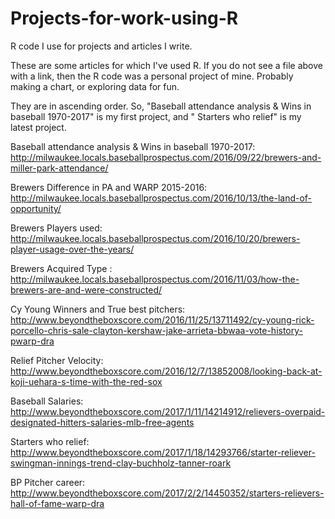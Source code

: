 # Projects-for-work-using-R
R code I use for projects and articles I write.

These are some articles for which I've used R. If you do not see a file above with a link, then the R code was a personal project of mine. Probably making a chart, or exploring data for fun. 

They are in ascending order. So, "Baseball attendance analysis & Wins in baseball 1970-2017" is my first project, and "
Starters who relief" is my latest project.


Baseball attendance analysis & Wins in baseball 1970-2017:
http://milwaukee.locals.baseballprospectus.com/2016/09/22/brewers-and-miller-park-attendance/

Brewers Difference in PA and WARP 2015-2016: 
http://milwaukee.locals.baseballprospectus.com/2016/10/13/the-land-of-opportunity/

Brewers Players used: 
http://milwaukee.locals.baseballprospectus.com/2016/10/20/brewers-player-usage-over-the-years/

Brewers Acquired Type :
http://milwaukee.locals.baseballprospectus.com/2016/11/03/how-the-brewers-are-and-were-constructed/

Cy Young Winners and True best pitchers: 
http://www.beyondtheboxscore.com/2016/11/25/13711492/cy-young-rick-porcello-chris-sale-clayton-kershaw-jake-arrieta-bbwaa-vote-history-pwarp-dra

Relief Pitcher Velocity: 
http://www.beyondtheboxscore.com/2016/12/7/13852008/looking-back-at-koji-uehara-s-time-with-the-red-sox

Baseball Salaries: 
http://www.beyondtheboxscore.com/2017/1/11/14214912/relievers-overpaid-designated-hitters-salaries-mlb-free-agents

Starters who relief: 
http://www.beyondtheboxscore.com/2017/1/18/14293766/starter-reliever-swingman-innings-trend-clay-buchholz-tanner-roark


BP Pitcher career: http://www.beyondtheboxscore.com/2017/2/2/14450352/starters-relievers-hall-of-fame-warp-dra

